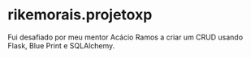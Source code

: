 # rikemorais.projetoxp
Fui desafiado por meu mentor Acácio Ramos a criar um CRUD usando Flask, Blue Print e SQLAlchemy.
